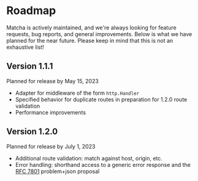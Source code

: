 # Roadmap

Matcha is actively maintained, and we're always looking for feature requests, bug reports, and general improvements. Below is what we have planned for the near future. Please keep in mind that this is not an exhaustive list!

## Version 1.1.1

Planned for release by May 15, 2023

- Adapter for middleware of the form `http.Handler`
- Specified behavior for duplicate routes in preparation for 1.2.0 route validation
- Performance improvements

## Version 1.2.0

Planned for release by July 1, 2023

- Additional route validation: match against host, origin, etc.
- Error handling: shorthand access to a generic error response and the [RFC 7801](https://datatracker.ietf.org/doc/draft-ietf-httpapi-rfc7807bis/) problem+json proposal
